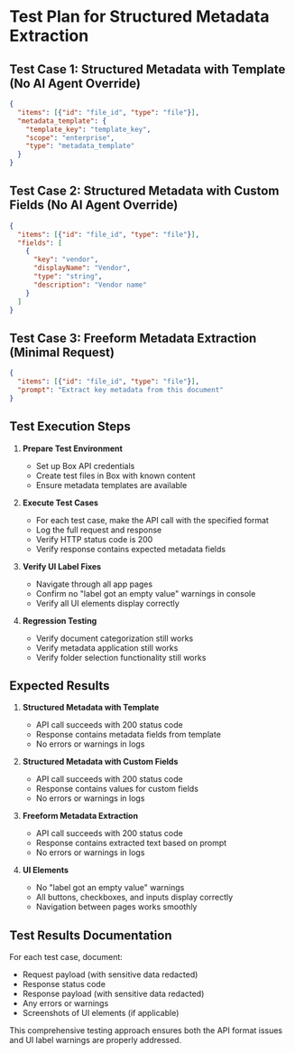 # Test Plan for Structured Metadata Extraction

## Test Case 1: Structured Metadata with Template (No AI Agent Override)
```json
{
  "items": [{"id": "file_id", "type": "file"}],
  "metadata_template": {
    "template_key": "template_key",
    "scope": "enterprise",
    "type": "metadata_template"
  }
}
```

## Test Case 2: Structured Metadata with Custom Fields (No AI Agent Override)
```json
{
  "items": [{"id": "file_id", "type": "file"}],
  "fields": [
    {
      "key": "vendor",
      "displayName": "Vendor",
      "type": "string",
      "description": "Vendor name"
    }
  ]
}
```

## Test Case 3: Freeform Metadata Extraction (Minimal Request)
```json
{
  "items": [{"id": "file_id", "type": "file"}],
  "prompt": "Extract key metadata from this document"
}
```

## Test Execution Steps

1. **Prepare Test Environment**
   - Set up Box API credentials
   - Create test files in Box with known content
   - Ensure metadata templates are available

2. **Execute Test Cases**
   - For each test case, make the API call with the specified format
   - Log the full request and response
   - Verify HTTP status code is 200
   - Verify response contains expected metadata fields

3. **Verify UI Label Fixes**
   - Navigate through all app pages
   - Confirm no "label got an empty value" warnings in console
   - Verify all UI elements display correctly

4. **Regression Testing**
   - Verify document categorization still works
   - Verify metadata application still works
   - Verify folder selection functionality still works

## Expected Results

1. **Structured Metadata with Template**
   - API call succeeds with 200 status code
   - Response contains metadata fields from template
   - No errors or warnings in logs

2. **Structured Metadata with Custom Fields**
   - API call succeeds with 200 status code
   - Response contains values for custom fields
   - No errors or warnings in logs

3. **Freeform Metadata Extraction**
   - API call succeeds with 200 status code
   - Response contains extracted text based on prompt
   - No errors or warnings in logs

4. **UI Elements**
   - No "label got an empty value" warnings
   - All buttons, checkboxes, and inputs display correctly
   - Navigation between pages works smoothly

## Test Results Documentation

For each test case, document:
- Request payload (with sensitive data redacted)
- Response status code
- Response payload (with sensitive data redacted)
- Any errors or warnings
- Screenshots of UI elements (if applicable)

This comprehensive testing approach ensures both the API format issues and UI label warnings are properly addressed.

